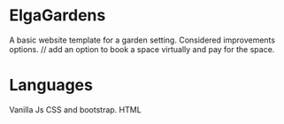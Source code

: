 # ElgaGardens
A basic website template for a garden setting.
Considered improvements options. 
// add an option to book a space virtually and pay for the space.

# Languages
Vanilla Js
CSS and bootstrap.
HTML
